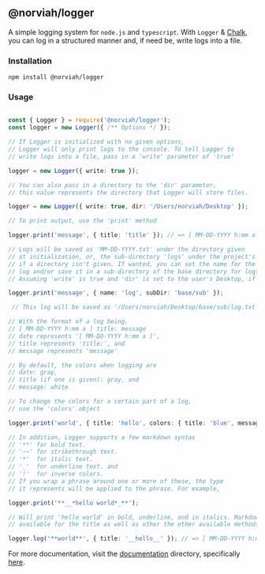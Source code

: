 ## @norviah/logger

A simple logging system for `node.js` and `typescript`. With `Logger` & [Chalk](https://www.npmjs.com/package/chalk), you can log in a structured manner and, if need be, write logs into a file.

### Installation

`npm install @norviah/logger`

### Usage

```typescript

const { Logger } = require('@norviah/logger');
const logger = new Logger({ /** Options */ });

// If Logger is initialized with no given options,
// Logger will only print logs to the console. To tell Logger to
// write logs into a file, pass in a 'write' parameter of 'true'

logger = new Logger({ write: true });

// You can also pass in a directory to the 'dir' parameter,
// this value represents the directory that Logger will store files.

logger = new Logger({ write: true, dir: '/Users/norviah/Desktop' });

// To print output, use the 'print' method

logger.print('message', { title: 'title' }); // => [ MM-DD-YYYY h:mm a ] title: message

// Logs will be saved as 'MM-DD-YYYY.txt' under the directory given
// at initialization, or, the sub-directory 'logs' under the project's root
// if a directory isn't given. If wanted, you can set the name for the
// log and/or save it in a sub-directory of the base directory for logs.
// Assuming 'write' is true and 'dir' is set to the user's Desktop, if we have:

logger.print('message', { name: 'log', subDir: 'base/sub' });

 // This log will be saved as '/Users/norviah/Desktop/base/sub/log.txt'

// With the format of a log being,
// [ MM-DD-YYYY h:mm a ] title: message
// date represents '[ MM-DD-YYYY h:mm a ]',
// title represents 'title:', and
// message represents 'message'

// By default, the colors when logging are
// date: gray,
// title (if one is given): gray, and
// message: white

// To change the colors for a certain part of a log,
// use the 'colors' object

logger.print('world', { title: 'hello', colors: { title: 'blue', message: 'red', date: 'yellow' } }); // => (yellow)[ MM-DD-YYYY h:mm a ](/yellow) (blue)hello:(/blue) (red)world(/red)

// In addition, Logger supports a few markdown syntax
// '**' for bold text.
// '~~' for strikethrough text.
// '*'  for italic text.
// '_'  for underline text. and
// '!'  for inverse colors.
// If you wrap a phrase around one or more of these, the type
// it represents will be applied to the phrase. For example,

logger.print('**__*hello world*_**');

// Will print 'hello world' in bold, underline, and in italics. Markdown syntax is also
// available for the title as well as other the other available methods.

logger.log('**world**', { title: '__hello__' }); // => [ MM-DD-YYYY h:mm a ] (underline)hello(/underline): (bold)world(/bold)

```

For more documentation, visit the [documentation](https://github.com/Norviah/logger/blob/master/docs) directory, specifically [here](https://github.com/Norviah/logger/blob/master/docs/classes/_index_.logger.md).
